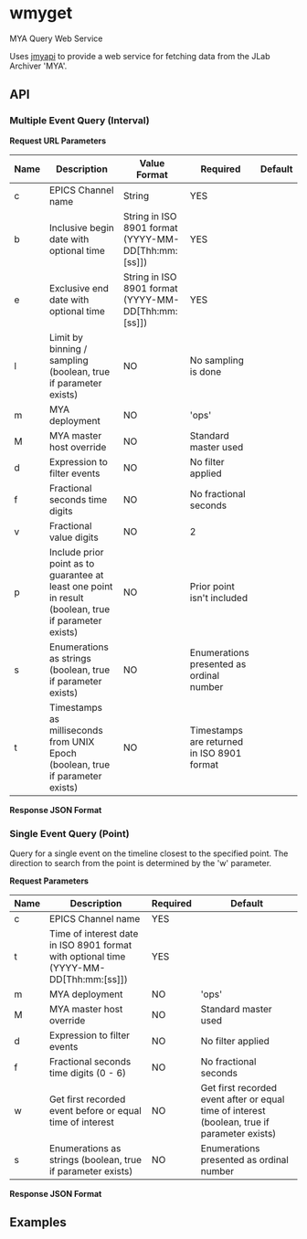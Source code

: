 # wmyget
MYA Query Web Service

Uses [jmyapi](https://github.com/JeffersonLab/jmyapi) to provide a web service for fetching data from the JLab Archiver 'MYA'.

## API    

### Multiple Event Query (Interval)

**Request URL Parameters**     

| Name  | Description                                                  | Value Format | Required | Default                                    |   
|-------|--------------------------------------------------------------|----------------------|----------|--------------------------------------------|   
| c     | EPICS Channel name                                           | String       | YES      |                                            |  
| b     | Inclusive begin date with optional time                      | String in ISO 8901 format (YYYY-MM-DD[Thh:mm:[ss]]) | YES |  |  
| e     | Exclusive end date with optional time                        | String in ISO 8901 format (YYYY-MM-DD[Thh:mm:[ss]]) | YES |   |
| l     | Limit by binning / sampling (boolean, true if parameter exists) | NO       | No sampling is done                        | 
| m     | MYA deployment                                               | NO       | 'ops'                                      |   
| M     | MYA master host override                                     | NO       | Standard master used                       |   
| d     | Expression to filter events                                  | NO       | No filter applied                          |   
| f     | Fractional seconds time digits                               | NO       | No fractional seconds                      |    
| v     | Fractional value digits                                      | NO       | 2                                          |   
| p     | Include prior point as to guarantee at least one point in result (boolean, true if parameter exists) | NO       | Prior point isn't included                 |   
| s     | Enumerations as strings (boolean, true if parameter exists)  | NO       | Enumerations presented as ordinal number   |   
| t     | Timestamps as milliseconds from UNIX Epoch (boolean, true if parameter exists) | NO       | Timestamps are returned in ISO 8901 format |   

**Response JSON Format**

### Single Event Query (Point)
Query for a single event on the timeline closest to the specified point.  The direction to search from the point is determined by the 'w' parameter.

**Request Parameters**     

| Name  | Description                                                  | Required | Default                                    |   
|-------|--------------------------------------------------------------|----------|--------------------------------------------|   
| c     | EPICS Channel name                                           | YES      |                                            |
| t     | Time of interest date in ISO 8901 format with optional time (YYYY-MM-DD[Thh:mm:[ss]]) | YES      |                   |
| m     | MYA deployment                                               | NO       | 'ops'                                      |   
| M     | MYA master host override                                     | NO       | Standard master used                       |
| d     | Expression to filter events                                  | NO       | No filter applied                          |   
| f     | Fractional seconds time digits (0 - 6)                       | NO       | No fractional seconds                      |
| w     | Get first recorded event before or equal time of interest    | NO       | Get first recorded event after or equal time of interest (boolean, true if parameter exists) |
| s     | Enumerations as strings (boolean, true if parameter exists)  | NO       | Enumerations presented as ordinal number   |

**Response JSON Format**

## Examples
